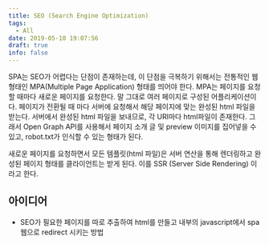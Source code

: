 ```yaml
---
title: SEO (Search Engine Optimization)
tags:
  - All
date: 2019-05-10 19:07:56
draft: true
info: false
---
```


SPA는 SEO가 어렵다는 단점이 존재하는데, 이 단점을 극복하기 위해서는 전통적인 웹 형태인 MPA(Multiple Page Application) 형태를 띄어야 한다. MPA는 페이지를 요청할 때마다 새로운 페이지를 요청한다. 말 그대로 여러 페이지로 구성된 어플리케이션이다. 페이지가 전환될 때 마다 서버에 요청해서 해당 페이지에 맞는 완성된 html 파일을 받는다. 서버에서 완성된 html 파일을 보내므로, 각 URI마다 html파일이 존재한다. 그래서 Open Graph API를 사용해서 페이지 소개 글 및 preview 이미지를 집어넣을 수 있고, robot.txt가 인식할 수 있는 형태가 된다.

새로운 페이지를 요청하면서 모든 템플릿(html 파일)은 서버 연산을 통해 렌더링하고 완성된 페이지 형태를 클라이언트는 받게 된다. 이를 SSR (Server Side Rendering) 이라고 한다.

## 아이디어

- SEO가 필요한 페이지를 따로 추출하여 html를 만들고 내부의 javascript에서 spa 웹으로 redirect 시키는 방법
